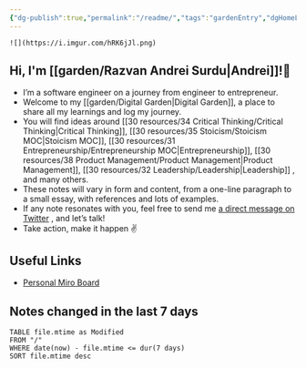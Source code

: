 ```yaml
---
{"dg-publish":true,"permalink":"/readme/","tags":"gardenEntry","dgHomeLink":true,"dgPassFrontmatter":false}
---
```



`![](https://i.imgur.com/hRK6jJl.png)`

## Hi, I'm [[garden/Razvan Andrei Surdu|Andrei]]!👋

- I’m a software engineer on a journey from engineer to entrepreneur. 
- Welcome to my [[garden/Digital Garden|Digital Garden]], a place to share all my learnings and log my journey.
- You will find ideas around [[30 resources/34 Critical Thinking/Critical Thinking|Critical Thinking]], [[30 resources/35 Stoicism/Stoicism MOC|Stoicism MOC]], [[30 resources/31 Entrepreneurship/Entrepreneurship MOC|Entrepreneurship]], [[30 resources/38 Product Management/Product Management|Product Management]], [[30 resources/32 Leadership/Leadership|Leadership]] , and many others.
- These notes will vary in form and content, from a one-line paragraph to a small essay, with references and lots of examples.
- If any note resonates with you, feel free to send me [a direct message on Twitter](https://twitter.com/messages/compose?recipient_id=25110315) , and let’s talk!
- Take action, make it happen ✌️

## Useful Links
- [Personal Miro Board](https://miro.com/app/board/o9J_lZjzMII=/)

## Notes changed in the last 7 days
```dataview  
TABLE file.mtime as Modified  
FROM "/"  
WHERE date(now) - file.mtime <= dur(7 days)  
SORT file.mtime desc  
```